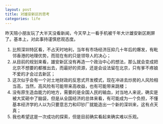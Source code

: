 ```yaml
---
layout: post
title: 对雄安新区的思考
categories: life
---
```


昨天陪小朋友玩了大半天没看新闻，今天早上一看手机被千年大计雄安新区刷屏了。基本上，对此事持谨慎悲观态度。

1. 比照深圳特区看，不占天时地利，当年有市场经济压抑几十年后的爆发，有毗邻香港的地理优势，而现在有的只是领导人的决心；
2. 从目前的规划来看，雄安新区没有再造一个政治中心的想法，那么就会变成把北京不想要的都推出去，而最好的资源，还是会设法留在北京，只有爹不疼娘不爱的才会过去新区；
3. 这次似乎会有一个对土地财政的反思式开发模式，现在冲进去炒房的人风险相当高，当然，高风险有可能带来高收益，也有可能带来跳楼；
4. 没有原生造血能力的地方，需要的是全国人民的输血，对当地人来说，确实是被大奖砸中了脑袋，但是从全国经济的总体来看，有可能成为一个负担，不懂基本经济学的人以为只要意志力和印钞厂就能造出一个新的深圳来，这有点天真；
5. 我也希望这是一次成功的探索，但是目前确实看起来确实难以乐观。